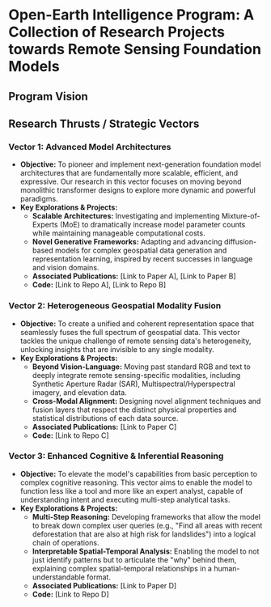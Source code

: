 # Open-Earth Intelligence Program: A Collection of Research Projects towards Remote Sensing Foundation Models 

## Program Vision

## Research Thrusts / Strategic Vectors
### Vector 1: Advanced Model Architectures
*   **Objective:** To pioneer and implement next-generation foundation model architectures that are fundamentally more scalable, efficient, and expressive. Our research in this vector focuses on moving beyond monolithic transformer designs to explore more dynamic and powerful paradigms.
*   **Key Explorations & Projects:**
    *   **Scalable Architectures:** Investigating and implementing Mixture-of-Experts (MoE) to dramatically increase model parameter counts while maintaining manageable computational costs.
    *   **Novel Generative Frameworks:** Adapting and advancing diffusion-based models for complex geospatial data generation and representation learning, inspired by recent successes in language and vision domains.
    *   **Associated Publications:** [Link to Paper A], [Link to Paper B]
    *   **Code:** [Link to Repo A], [Link to Repo B]
### Vector 2: Heterogeneous Geospatial Modality Fusion
*   **Objective:** To create a unified and coherent representation space that seamlessly fuses the full spectrum of geospatial data. This vector tackles the unique challenge of remote sensing data's heterogeneity, unlocking insights that are invisible to any single modality.
*   **Key Explorations & Projects:**
    *   **Beyond Vision-Language:** Moving past standard RGB and text to deeply integrate remote sensing-specific modalities, including Synthetic Aperture Radar (SAR), Multispectral/Hyperspectral imagery, and elevation data.
    *   **Cross-Modal Alignment:** Designing novel alignment techniques and fusion layers that respect the distinct physical properties and statistical distributions of each data source.
    *   **Associated Publications:** [Link to Paper C]
    *   **Code:** [Link to Repo C]
### Vector 3: Enhanced Cognitive & Inferential Reasoning
*   **Objective:** To elevate the model's capabilities from basic perception to complex cognitive reasoning. This vector aims to enable the model to function less like a tool and more like an expert analyst, capable of understanding intent and executing multi-step analytical tasks.
*   **Key Explorations & Projects:**
    *   **Multi-Step Reasoning:** Developing frameworks that allow the model to break down complex user queries (e.g., "Find all areas with recent deforestation that are also at high risk for landslides") into a logical chain of operations.
    *   **Interpretable Spatial-Temporal Analysis:** Enabling the model to not just identify patterns but to articulate the "why" behind them, explaining complex spatial-temporal relationships in a human-understandable format.
    *   **Associated Publications:** [Link to Paper D]
    *   **Code:** [Link to Repo D]
